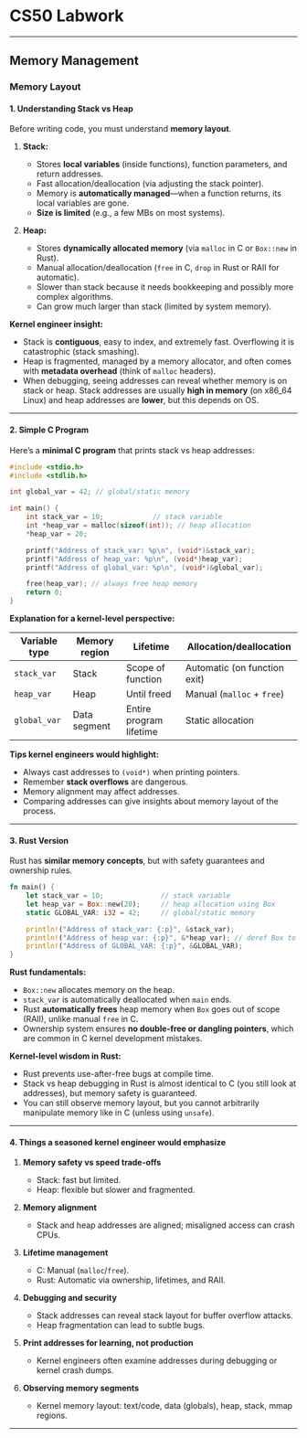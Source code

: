 # CS50 Labwork
---

## Memory Management

### Memory Layout

#### **1. Understanding Stack vs Heap**

Before writing code, you must understand **memory layout**.

1. **Stack:**

   * Stores **local variables** (inside functions), function parameters, and return addresses.
   * Fast allocation/deallocation (via adjusting the stack pointer).
   * Memory is **automatically managed**—when a function returns, its local variables are gone.
   * **Size is limited** (e.g., a few MBs on most systems).

2. **Heap:**

   * Stores **dynamically allocated memory** (via `malloc` in C or `Box::new` in Rust).
   * Manual allocation/deallocation (`free` in C, `drop` in Rust or RAII for automatic).
   * Slower than stack because it needs bookkeeping and possibly more complex algorithms.
   * Can grow much larger than stack (limited by system memory).

**Kernel engineer insight:**

* Stack is **contiguous**, easy to index, and extremely fast. Overflowing it is catastrophic (stack smashing).
* Heap is fragmented, managed by a memory allocator, and often comes with **metadata overhead** (think of `malloc` headers).
* When debugging, seeing addresses can reveal whether memory is on stack or heap. Stack addresses are usually **high in memory** (on x86_64 Linux) and heap addresses are **lower**, but this depends on OS.

---

#### **2. Simple C Program**

Here’s a **minimal C program** that prints stack vs heap addresses:

```c
#include <stdio.h>
#include <stdlib.h>

int global_var = 42; // global/static memory

int main() {
    int stack_var = 10;            // stack variable
    int *heap_var = malloc(sizeof(int)); // heap allocation
    *heap_var = 20;

    printf("Address of stack_var: %p\n", (void*)&stack_var);
    printf("Address of heap_var: %p\n", (void*)heap_var);
    printf("Address of global_var: %p\n", (void*)&global_var);

    free(heap_var); // always free heap memory
    return 0;
}
```

**Explanation for a kernel-level perspective:**

| Variable type | Memory region | Lifetime                | Allocation/deallocation      |
| ------------- | ------------- | ----------------------- | ---------------------------- |
| `stack_var`   | Stack         | Scope of function       | Automatic (on function exit) |
| `heap_var`    | Heap          | Until freed             | Manual (`malloc` + `free`)   |
| `global_var`  | Data segment  | Entire program lifetime | Static allocation            |

**Tips kernel engineers would highlight:**

* Always cast addresses to `(void*)` when printing pointers.
* Remember **stack overflows** are dangerous.
* Memory alignment may affect addresses.
* Comparing addresses can give insights about memory layout of the process.

---

#### **3. Rust Version**

Rust has **similar memory concepts**, but with safety guarantees and ownership rules.

```rust
fn main() {
    let stack_var = 10;              // stack variable
    let heap_var = Box::new(20);     // heap allocation using Box
    static GLOBAL_VAR: i32 = 42;     // global/static memory

    println!("Address of stack_var: {:p}", &stack_var);
    println!("Address of heap_var: {:p}", &*heap_var); // deref Box to get heap address
    println!("Address of GLOBAL_VAR: {:p}", &GLOBAL_VAR);
}
```

**Rust fundamentals:**

* `Box::new` allocates memory on the heap.
* `stack_var` is automatically deallocated when `main` ends.
* Rust **automatically frees** heap memory when `Box` goes out of scope (RAII), unlike manual `free` in C.
* Ownership system ensures **no double-free or dangling pointers**, which are common in C kernel development mistakes.

**Kernel-level wisdom in Rust:**

* Rust prevents use-after-free bugs at compile time.
* Stack vs heap debugging in Rust is almost identical to C (you still look at addresses), but memory safety is guaranteed.
* You can still observe memory layout, but you cannot arbitrarily manipulate memory like in C (unless using `unsafe`).

---

#### **4. Things a seasoned kernel engineer would emphasize**

1. **Memory safety vs speed trade-offs**

   * Stack: fast but limited.
   * Heap: flexible but slower and fragmented.
2. **Memory alignment**

   * Stack and heap addresses are aligned; misaligned access can crash CPUs.
3. **Lifetime management**

   * C: Manual (`malloc`/`free`).
   * Rust: Automatic via ownership, lifetimes, and RAII.
4. **Debugging and security**

   * Stack addresses can reveal stack layout for buffer overflow attacks.
   * Heap fragmentation can lead to subtle bugs.
5. **Print addresses for learning, not production**

   * Kernel engineers often examine addresses during debugging or kernel crash dumps.
6. **Observing memory segments**

   * Kernel memory layout: text/code, data (globals), heap, stack, mmap regions.

---

